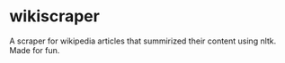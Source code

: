 # wikiscraper

A scraper for wikipedia articles that summirized their content using nltk.
Made for fun.